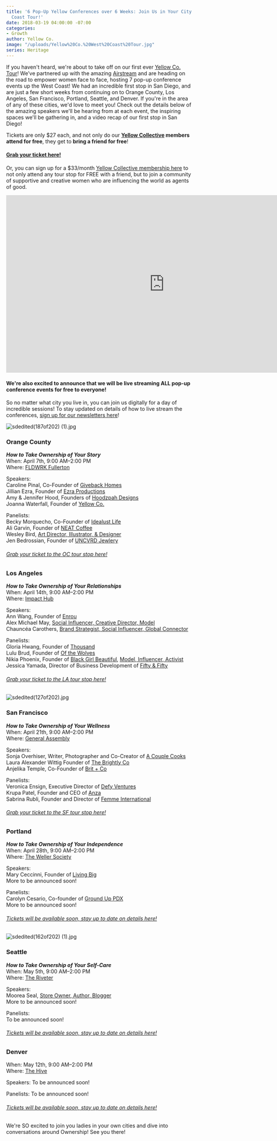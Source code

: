 ```yaml
---
title: '6 Pop-Up Yellow Conferences over 6 Weeks: Join Us in Your City on Our West
  Coast Tour!'
date: 2018-03-19 04:00:00 -07:00
categories:
- Growth
author: Yellow Co.
image: "/uploads/Yellow%20Co.%20West%20Coast%20Tour.jpg"
series: Heritage
---
```


If you haven't heard, we're about to take off on our first ever [Yellow Co. Tour](https://yellowcollective.lpages.co/yellow-west-coast-tour-2018/)! We’ve partnered up with the amazing [Airstream](https://www.airstream.com/) and are heading on the road to empower women face to face, hosting 7 pop-up conference events up the West Coast! We had an incredible first stop in San Diego, and are just a few short weeks from continuing on to Orange County, Los Angeles, San Francisco, Portland, Seattle, and Denver. If you're in the area of any of these cities, we'd love to meet you! Check out the details below of the amazing speakers we'll be hearing from at each event, the inspiring spaces we'll be gathering in, and a video recap of our first stop in San Diego!

Tickets are only $27 each, and not only do our **[Yellow Collective](https://yellowco.co/membership/) members attend for free**, they get to **bring a friend for free**!

#### [Grab your ticket here!](https://yellowcollective.lpages.co/yellow-west-coast-tour-2018/)

Or, you can sign up for a $33/month [Yellow Collective membership here](https://yellowco.co/membership/) to not only attend any tour stop for FREE with a friend, but to join a community of supportive and creative women who are influencing the world as agents of good.

<iframe width="854" height="480" src="https://www.youtube.com/embed/oySIG4uAljI?showinfo=0" frameborder="0" allow="autoplay; encrypted-media" allowfullscreen></iframe>

#### We're also excited to announce that we will be live streaming ALL pop-up conference events for free to everyone!

So no matter what city you live in, you can join us digitally for a day of incredible sessions! To stay updated on details of how to live stream the conferences, [sign up for our newsletters here](https://yellowco.us3.list-manage.com/subscribe?u=3f8e45f74e0653e404965e2ef&id=7cb1ced4ff)!

![sdedited(187of202) (1).jpg](/uploads/sdedited(187of202)%20(1).jpg)

### Orange County

***How to Take Ownership of Your Story***  
When: April 7th, 9:00 AM–2:00 PM  
Where: [FLDWRK Fullerton](https://fldwrk.io/)

Speakers:  
Caroline Pinal, Co-Founder of [Giveback Homes](https://givebackhomes.com/)  
Jillian Ezra, Founder of [Ezra Productions](https://ezraproductions.com/)  
Amy & Jennifer Hood, Founders of [Hoodzpah Designs](https://hoodzpahdesign.com/)  
Joanna Waterfall, Founder of [Yellow Co.](https://yellowco.co/)

Panelists:  
Becky Morquecho, Co-Founder of [Idealust Life](http://idealustlife.com/)  
Ali Garvin, Founder of [NEAT Coffee](http://www.neat.coffee/)  
Wesley Bird, [Art Director, Illustrator, & Designer](http://wesleybird.com/)   
Jen Bedrossian, Founder of [UNCVRD Jewlery](http://www.uncvrdjewelry.com/)

###### [Grab your ticket to the OC tour stop here!](https://www.universe.com/events/yellow-co-tour-orange-county-april-7th-tickets-fullerton-P9SQBX)

### Los Angeles

***How to Take Ownership of Your Relationships***  
When: April 14th, 9:00 AM–2:00 PM  
Where: [Impact Hub](https://www.impacthubla.com/)

Speakers:  
Ann Wang, Founder of [Enrou](https://enrou.co/)  
Alex Michael May, [Social Influencer, Creative Director, Model](http://alexmichaelmay.com/)  
Chauncéa Carothers, [Brand Strategist, Social Influencer, Global Connector](https://www.instagram.com/chauncea/)

Panelists:  
Gloria Hwang, Founder of [Thousand](https://www.explorethousand.com/)  
Lulu Brud, Founder of [Of the Wolves](http://ofthewolves.com/)  
Nikia Phoenix, Founder of [Black Girl Beautiful](https://www.blackgirlbeautiful.com/), [Model, Influencer, Activist](http://www.nikiaphoenix.com/)  
Jessica Yamada, Director of Business Development of [Fifty & Fifty](https://fiftyandfifty.org/)

###### [Grab your ticket to the LA tour stop here!](https://www.universe.com/events/yellow-co-tour-los-angeles-april-14th-tickets-los-angeles-LRF3T8)

![sdedited(127of202).jpg](/uploads/sdedited(127of202).jpg)

### San Francisco

***How to Take Ownership of Your Wellness***  
When: April 21th, 9:00 AM–2:00 PM  
Where: [General Assembly](https://generalassemb.ly/locations/san-francisco)

Speakers:  
Sonja Overhiser, Writer, Photographer and Co-Creator of [A Couple Cooks](https://www.acouplecooks.com/)  
Laura Alexander Wittig Founder of [The Brightly Co](https://thebrightly.co/)  
Anjelika Temple, Co-Founder of [Brit \+ Co](https://www.brit.co/)

Panelists:  
Veronica Ensign, Executive Director of [Defy Ventures](https://defyventures.org/)  
Krupa Patel, Founder and CEO of [Anza](http://anza.co.com/)  
Sabrina Rubli, Founder and Director of [Femme International](https://www.femmeinternational.org/)

###### [Grab your ticket to the SF tour stop here!](https://generalassemb.ly/education/yellow-co-tour/san-francisco/46461)

### Portland

***How to Take Ownership of Your Independence***  
When: April 28th, 9:00 AM–2:00 PM  
Where: [The Weller Society](https://www.thewellersociety.com/)

Speakers:  
Mary Ceccinni, Founder of [Living Big](https://livingbigtravel.com/)  
More to be announced soon!

Panelists:  
Carolyn Cesario, Co-founder of [Ground Up PDX](https://www.grounduppdx.com/)  
More to be announced soon!

###### [Tickets will be available soon, stay up to date on details here!](https://yellowconference.us3.list-manage.com/subscribe?u=3f8e45f74e0653e404965e2ef&id=41e72cb91f)

![sdedited(162of202) (1).jpg](/uploads/sdedited(162of202)%20(1).jpg)

### Seattle

***How to Take Ownership of Your Self-Care***  
When: May 5th, 9:00 AM–2:00 PM  
Where: [The Riveter](https://theriveter.co/)

Speakers:  
Moorea Seal, [Store Owner, Author, Blogger](http://www.moorea-seal.com/)  
More to be announced soon!

Panelists:  
To be announced soon!

###### [Tickets will be available soon, stay up to date on details here!](https://yellowconference.us3.list-manage.com/subscribe?u=3f8e45f74e0653e404965e2ef&id=41e72cb91f)

### Denver

When: May 12th, 9:00 AM–2:00 PM  
Where: [The Hive](https://www.thehiveon16th.com/)

Speakers: To be announced soon!

Panelists: To be announced soon!

###### [Tickets will be available soon, stay up to date on details here!](https://yellowconference.us3.list-manage.com/subscribe?u=3f8e45f74e0653e404965e2ef&id=41e72cb91f)

We're SO excited to join you ladies in your own cities and dive into conversations around Ownership! See you there!